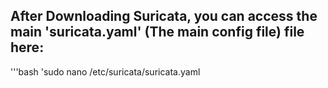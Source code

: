 ## After Downloading Suricata, you can access the main 'suricata.yaml' (The main config file) file here:
'''bash
  'sudo nano /etc/suricata/suricata.yaml
